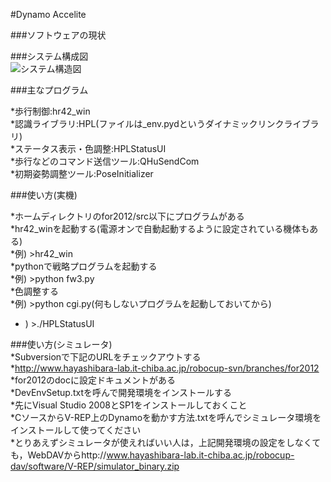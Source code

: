 #Dynamo Accelite  

###ソフトウェアの現状  

###システム構成図  
![システム構造図](https://06a1993a-a-62cb3a1a-s-sites.googlegroups.com/site/citbrainsi/sekkeisiryou/dynamo-accelite/accelite_system.png?attachauth=ANoY7crtsnk6VeHLTraT8Eqkqdq6LCqFDofmB1rQEvj6BtOxNad3BZwkuaZFmQX5nHn41nsM5aAzAcz_ihocqPMh_6Md1u8l_zlSfmk9ZlztOcjhVo34yvLjNegM8ZmRJk-wgEfrBrJ8jGEEvHU2_Sib1BA2tIQKJJ3ZLBE7TCVC0hqa_L3ZDqzJEe2jwJ5TualEtFBkCcsD_t1u1T3o0pa62UJX_zuKtjcEC9FsQorwER4kOZ7-A1fWL6tEuimJ2ztIsY37Vh92&attredirects=0)  

###主なプログラム  

  *歩行制御:hr42_win  
  *認識ライブラリ:HPL(ファイルは_env.pydというダイナミックリンクライブラリ)  
  *ステータス表示・色調整:HPLStatusUI  
  *歩行などのコマンド送信ツール:QHuSendCom  
  *初期姿勢調整ツール:PoseInitializer  
  
###使い方(実機)  

  *ホームディレクトリのfor2012/src以下にプログラムがある  
  *hr42_winを起動する(電源オンで自動起動するように設定されている機体もある)  
   *例) >hr42_win  
  *pythonで戦略プログラムを起動する  
   *例) >python fw3.py  
  *色調整する  
   *例) >python cgi.py(何もしないプログラムを起動しておいてから)  
   *  ) >./HPLStatusUI  
    
###使い方(シミュレータ)  
  *Subversionで下記のURLをチェックアウトする  
   *http://www.hayashibara-lab.it-chiba.ac.jp/robocup-svn/branches/for2012  
  *for2012のdocに設定ドキュメントがある  
   *DevEnvSetup.txtを呼んで開発環境をインストールする  
    *先にVisual Studio 2008とSP1をインストールしておくこと  
   *CソースからV-REP上のDynamoを動かす方法.txtを呼んでシミュレータ環境をインストールして使ってください  
  *とりあえずシミュレータが使えればいい人は，上記開発環境の設定をしなくても，WebDAVからhttp://www.hayashibara-lab.it-chiba.ac.jp/robocup-dav/software/V-REP/simulator_binary.zip  
  
